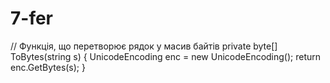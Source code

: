 # 7-fer
 // Функція, що перетворює рядок у масив байтів
 private byte[] ToBytes(string s)
 {
     UnicodeEncoding enc = new UnicodeEncoding();
     return enc.GetBytes(s);
 }

